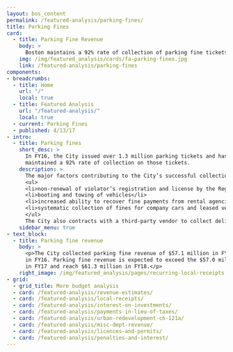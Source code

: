 ```yaml
---
layout: bos_content
permalink: /featured-analysis/parking-fines/
title: Parking Fines
card:
  - title: Parking Fine Revenue
    body: >
      Boston maintains a 92% rate of collection of parking fine tickets.
    img: /img/featured_analysis/cards/fa-parking-fines.jpg
    link: /featured-analysis/parking-fines
components:
- breadcrumbs:
  - title: Home
    url: "/"
    local: true
  - title: Featured Analysis
    url: "/featured-analysis/"
    local: true
  - current: Parking Fines
  - published: 4/13/17
- intro:
  - title: Parking fines
    short_desc: >
      In FY16, the City issued over 1.3 million parking tickets and has 
      maintained a 92% rate of collection on those tickets.
    description: >
      The major factors contributing to the City’s successful collection rate include:
      <ul>
      <li>non-renewal of violator’s registration and license by the Registry of MotorVehicles until penalties are paid</li>
      <li>booting and towing of vehicles</li>
      <li>increased ability to recover fine payments from rental agencies, and</li>
      <li>systematic collection of fines for company cars and leased vehicles.</li>
      </ul>
      The City also contracts with a third-party vendor to collect delinquent fines from out of state vehicles and other hard to reach offenders.
    sidebar_menu: true    
- text_block:
  - title: Parking fine revenue
    body: >
      <p>The City collected parking fine revenue of $57.1 million in FY15 and $57.8 
      in FY16. Parking fine revenue is expected to exceed the $57.0 million budgeted 
      in FY17 and reach $61.3 million in FY18.</p>
    right_image: /img/featured_analysis/pages/recurring-local-receipts.jpg
- grid:
  - grid_title: More budget analysis
  - card: /featured-analysis/revenue-estimates/
  - card: /featured-analysis/local-receipts/
  - card: /featured-analysis/interest-on-investments/
  - card: /featured-analysis/payments-in-lieu-of-taxes/
  - card: /featured-analysis/urban-redevelopment-ch-121a/
  - card: /featured-analysis/misc-dept-revenue/
  - card: /featured-analysis/licences-and-permits/
  - card: /featured-analysis/penalties-and-interest/
---
```

